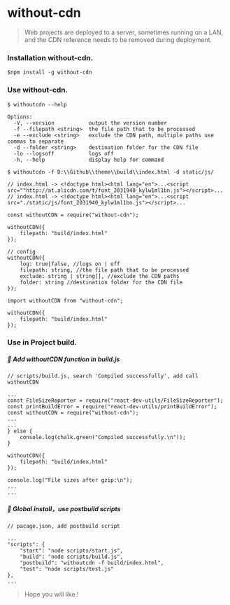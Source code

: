 # without-cdn

> Web projects are deployed to a server, sometimes running on a LAN, and the CDN reference needs to be removed during deployment.

### Installation without-cdn.

```
$npm install -g without-cdn
```

### Use without-cdn.

```
$ withoutcdn --help

Options:
  -V, --version           output the version number
  -f --filepath <string>  the file path that to be processed
  -e --exclude <string>   exclude the CDN path, multiple paths use commas to separate
  -d --folder <string>    destination folder for the CDN file
  -lo --logsoff           logs off
  -h, --help              display help for command

$ withoutcdn -f D:\\Github\\theme\\build\\index.html -d static/js/

// index.html -> <!doctype html><html lang="en">...<script src=""http://at.alicdn.com/t/font_2031940_kylw1ml1bn.js"></script>...
// index.html -> <!doctype html><html lang="en">...<script src="./static/js/font_2031940_kylw1ml1bn.js"></script>...
```

```
const withoutCDN = require("without-cdn");

withoutCDN({
    filepath: "build/index.html"
});

// config
withoutCDN({
    log: true|false, //logs on | off
    filepath: string, //the file path that to be processed
    exclude: string | string[], //exclude the CDN paths
    folder: string //destination folder for the CDN file
});
```

```
import withoutCDN from "without-cdn";

withoutCDN({
    filepath: "build/index.html"
});
```

### Use in Project build.

##### 💙 Add withoutCDN function in build.js

```
// scripts/build.js, search 'Compiled successfully', add call withoutCDN

...
const FileSizeReporter = require("react-dev-utils/FileSizeReporter");
const printBuildError = require("react-dev-utils/printBuildError");
const withoutCDN = require("without-cdn");
...
...
} else {
    console.log(chalk.green("Compiled successfully.\n"));
}

withoutCDN({
    filepath: "build/index.html"
});

console.log("File sizes after gzip:\n");
...
...
```

##### 💙 Global install，use postbuild scripts

```
// pacage.json, add postbuild script

...
"scripts": {
    "start": "node scripts/start.js",
    "build": "node scripts/build.js",
    "postbuild": "withoutcdn -f build/index.html",
    "test": "node scripts/test.js"
},
...
```

> Hope you will like !
